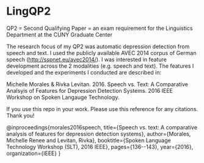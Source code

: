 # LingQP2
QP2 = Second Qualifying Paper = an exam requirement for the Linguistics Department at the CUNY Graduate Center

The research focus of my QP2 was automatic depression detection from speech and text. I used the publicly available AVEC 2014 corpus of German speech (http://sspnet.eu/avec2014/). I was interested in feature development across the 2 modalities (e.g. speech and text). The features I developed and the experiments I conducted are described in:

Michelle Morales & Rivka Levitan. 2016. Speech vs. Text: A Comparative Analsyis of Features for Depression Detection Systems. 2016 IEEE Workshop on Spoken Langauge Technology. 

If you use this repo in your work. Please use this reference for any citations. Thank you!

@inproceedings{morales2016speech,
  title={Speech vs. text: A comparative analysis of features for depression detection systems},
  author={Morales, Michelle Renee and Levitan, Rivka},
  booktitle={Spoken Language Technology Workshop (SLT), 2016 IEEE},
  pages={136--143},
  year={2016},
  organization={IEEE}
}




